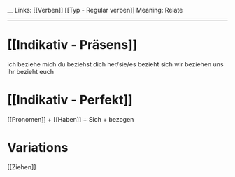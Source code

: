 __
Links: [[Verben]] [[Typ - Regular verben]] 
Meaning: Relate
___
# [[Indikativ - Präsens]]
ich beziehe mich
du beziehst dich
her/sie/es bezieht sich
wir beziehen uns
ihr bezieht euch

# [[Indikativ - Perfekt]]
[[Pronomen]] + [[Haben]] + Sich + bezogen

# Variations
[[Ziehen]]